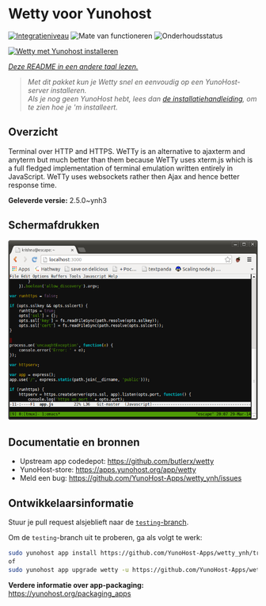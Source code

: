 <!--
NB: Deze README is automatisch gegenereerd door <https://github.com/YunoHost/apps/tree/master/tools/readme_generator>
Hij mag NIET handmatig aangepast worden.
-->

# Wetty voor Yunohost

[![Integratieniveau](https://dash.yunohost.org/integration/wetty.svg)](https://ci-apps.yunohost.org/ci/apps/wetty/) ![Mate van functioneren](https://ci-apps.yunohost.org/ci/badges/wetty.status.svg) ![Onderhoudsstatus](https://ci-apps.yunohost.org/ci/badges/wetty.maintain.svg)

[![Wetty met Yunohost installeren](https://install-app.yunohost.org/install-with-yunohost.svg)](https://install-app.yunohost.org/?app=wetty)

*[Deze README in een andere taal lezen.](./ALL_README.md)*

> *Met dit pakket kun je Wetty snel en eenvoudig op een YunoHost-server installeren.*  
> *Als je nog geen YunoHost hebt, lees dan [de installatiehandleiding](https://yunohost.org/install), om te zien hoe je 'm installeert.*

## Overzicht

Terminal over HTTP and HTTPS. WeTTy is an alternative to ajaxterm and anyterm but much better than them because WeTTy uses xterm.js which is a full fledged implementation of terminal emulation written entirely in JavaScript. WeTTy uses websockets rather then Ajax and hence better response time.


**Geleverde versie:** 2.5.0~ynh3

## Schermafdrukken

![Schermafdrukken van Wetty](./doc/screenshots/terminal.png)

## Documentatie en bronnen

- Upstream app codedepot: <https://github.com/butlerx/wetty>
- YunoHost-store: <https://apps.yunohost.org/app/wetty>
- Meld een bug: <https://github.com/YunoHost-Apps/wetty_ynh/issues>

## Ontwikkelaarsinformatie

Stuur je pull request alsjeblieft naar de [`testing`-branch](https://github.com/YunoHost-Apps/wetty_ynh/tree/testing).

Om de `testing`-branch uit te proberen, ga als volgt te werk:

```bash
sudo yunohost app install https://github.com/YunoHost-Apps/wetty_ynh/tree/testing --debug
of
sudo yunohost app upgrade wetty -u https://github.com/YunoHost-Apps/wetty_ynh/tree/testing --debug
```

**Verdere informatie over app-packaging:** <https://yunohost.org/packaging_apps>
